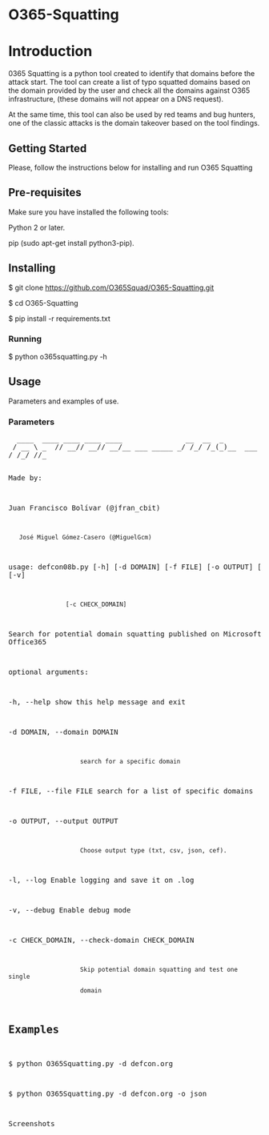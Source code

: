 # O365-Squatting
# Introduction
0365 Squatting is a python tool created to identify that domains before the attack start. The tool can create a list of typo squatted domains based on the domain provided by the user and check all the domains against O365 infrastructure, (these domains will not appear on a DNS request).

At the same time, this tool can also be used by red teams and bug hunters, one of the classic attacks is the domain takeover based on the tool findings.

## Getting Started
Please, follow the instructions below for installing and run O365 Squatting

## Pre-requisites
Make sure you have installed the following tools:

Python 2 or later.

pip (sudo apt-get install python3-pip).

## Installing

$ git clone https://github.com/O365Squad/O365-Squatting.git

$ cd O365-Squatting

$ pip install -r requirements.txt

### Running

$ python o365squatting.py -h

## Usage
Parameters and examples of use.

### Parameters
<pre>
  ____  ____ ____ ____ ____               __  __  _           
 / __ \ _  // __// __// __/__ ___ _____ _/ /_/ /_(_)__  ___ _
/ /_/ //_ </ _ \/__ \_\ \/ _ `/ // / _ `/ __/ __/ / _ \/ _ `/
\____/____/\___/____/___/\_, /\___/\_,_/\__/\__/_/_//_/\_, /
                          /_/                         /___/  



 </pre>

Made by:

Juan Francisco Bolívar (@jfran_cbit)

       José Miguel Gómez-Casero (@MiguelGcm)
       

usage: defcon08b.py [-h] [-d DOMAIN] [-f FILE] [-o OUTPUT] [-l] [-v]

                    [-c CHECK_DOMAIN]

Search for potential domain squatting published on Microsoft Office365

optional arguments:

  -h, --help            show this help message and exit
  
  -d DOMAIN, --domain DOMAIN
  
                        search for a specific domain
                        
  -f FILE, --file FILE  search for a list of specific domains
  
  -o OUTPUT, --output OUTPUT
  
 
                        Choose output type (txt, csv, json, cef).
                        
  -l, --log             Enable logging and save it on <file or domain>.log
  
  -v, --debug           Enable debug mode
  
  -c CHECK_DOMAIN, --check-domain CHECK_DOMAIN
  
                        Skip potential domain squatting and test one single
                        
                        domain

## Examples

$ python O365Squatting.py -d defcon.org

$ python O365Squatting.py -d defcon.org -o json



Screenshots
